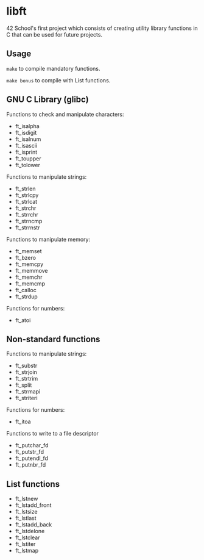 # libft

42 School's first project which consists of creating utility library functions in C that can be used for future projects.

## Usage

`make` to compile mandatory functions.  

`make bonus` to compile with List functions.

## GNU C Library (glibc)

Functions to check and manipulate characters:
- ft_isalpha
- ft_isdigit
- ft_isalnum
- ft_isascii
- ft_isprint
- ft_toupper
- ft_tolower

Functions to manipulate strings:
- ft_strlen
- ft_strlcpy
- ft_strlcat
- ft_strchr
- ft_strrchr
- ft_strncmp
- ft_strrnstr

Functions to manipulate memory:
- ft_memset
- ft_bzero
- ft_memcpy
- ft_memmove
- ft_memchr
- ft_memcmp
- ft_calloc
- ft_strdup

Functions for numbers:
- ft_atoi

## Non-standard functions

Functions to manipulate strings:
- ft_substr
- ft_strjoin
- ft_strtrim
- ft_split
- ft_strmapi
- ft_striteri

Functions for numbers:
- ft_itoa
    
Functions to write to a file descriptor
- ft_putchar_fd
- ft_putstr_fd
- ft_putendl_fd
- ft_putnbr_fd
  
## List functions

- ft_lstnew
- ft_lstadd_front
- ft_lstsize
- ft_lstlast
- ft_lstadd_back
- ft_lstdelone
- ft_lstclear
- ft_lstiter
- ft_lstmap
